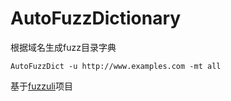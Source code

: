 # AutoFuzzDictionary
根据域名生成fuzz目录字典

```shell
AutoFuzzDict -u http://www.examples.com -mt all
```
基于[fuzzuli](https://github.com/musana/fuzzuli)项目
